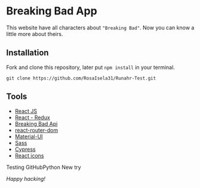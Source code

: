 # Breaking Bad App

This website have all characters about `"Breaking Bad"`. Now you can know a little more about theirs.

## Installation

Fork and clone this repository, later put `npm install` in your terminal.

`git clone https://github.com/RosaIsela31/Runahr-Test.git`

## Tools
* [React JS](https://es.reactjs.org/)
* [React - Redux](https://redux.js.org/basics/usage-with-react/)
* [Breaking Bad Api](https://breakingbadapi.com/)
* [react-router-dom](https://www.npmjs.com/package/react-router-dom)
* [Material-UI](https://material-ui.com/)
* [Sass](https://sass-lang.com/)
* [Cypress](https://www.cypress.io/)
* [React icons](https://react-icons.netlify.com/#/)

Testing GitHubPython
New try

_Happy hacking!_
